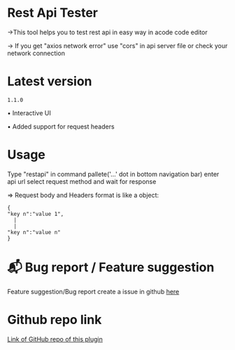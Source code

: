 # Rest Api Tester

->This tool helps you to test rest api in easy way in acode code editor

-> If you get "axios network error" use "cors" in api server file or check your network connection


# Latest version
```1.1.0```

• Interactive UI 

• Added support for request headers

# Usage

Type "restapi" in command pallete('...' dot in bottom navigation bar) enter api url select request method and wait for response

=> Request body and Headers format is like a object: 
```
{
"key n":"value 1",
  |
  |
"key n":"value n"
}
```

# 📬 Bug report / Feature suggestion

Feature suggestion/Bug report create a issue in github [here](https://github.com/mayank0274/api-tester/issues)

# Github repo link

[Link of GitHub repo of this plugin](https://github.com/mayank0274/api-tester)


